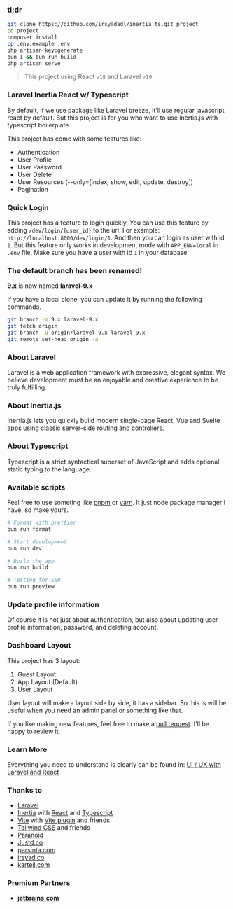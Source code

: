 ### tl;dr

```bash
git clone https://github.com/irsyadadl/inertia.ts.git project
cd project
composer install
cp .env.example .env
php artisan key:generate
bun i && bun run build
php artisan serve
```

> This project using React `v18` and Laravel `v10`

### Laravel Inertia React w/ Typescript

By default, if we use package like Laravel breeze, it'll use regular javascript react by default. But this project is
for you who want to use inertia.js with typescript boilerplate.

This project has come with some features like:

-   Authentication
-   User Profile
-   User Password
-   User Delete
-   User Resources (--only=[index, show, edit, update, destroy])
-   Pagination

### Quick Login

This project has a feature to login quickly. You can use this feature by adding `/dev/login/{user_id}` to the url. For
example: `http://localhost:8000/dev/login/1`. And then you can login as user with id `1`. But this feature only works in
development mode with `APP_ENV=local` in `.env` file. Make sure you have a user with id `1` in your database.

### The default branch has been renamed!

**9.x** is now named **laravel-9.x**

If you have a local clone, you can update it by running the following commands.

```bash
git branch -m 9.x laravel-9.x
git fetch origin
git branch -u origin/laravel-9.x laravel-9.x
git remote set-head origin -a
```

### About Laravel

Laravel is a web application framework with expressive, elegant syntax. We believe development must be an enjoyable and
creative experience to be truly fulfilling.

### About Inertia.js

Inertia.js lets you quickly build modern single-page React, Vue and Svelte apps using classic server-side routing and
controllers.

### About Typescript

Typescript is a strict syntactical superset of JavaScript and adds optional static typing to the language.

### Available scripts

Feel free to use someting like [pnpm](https://pnpm.io/) or [yarn](https://yarnpkg.com/). It just node package manager I
have, so make yours.

```bash
# Format with prettier
bun run format

# Start development
bun run dev

# Build the app
bun run build

# Testing for SSR
bun run preview
```

### Update profile information

Of course it is not just about authentication, but also about updating user profile information, password, and deleting
account.

### Dashboard Layout

This project has 3 layout:

1. Guest Layout
2. App Layout (Default)
3. User Layout

User layout will make a layout side by side, it has a sidebar. So this is will be useful when you need an admin panel or
something like that.

If you like making new features, feel free to make a [pull request](https://github.com/irsyadadl/inertia.ts/pulls). I'll
be happy to review it.

### Learn More

Everything you need to understand is clearly can be found
in: [UI / UX with Laravel and React](https://parsinta.com/series/ui-laravel-dan-react-nqp6j)

### Thanks to

-   [Laravel](https://github.com/laravel/framework)
-   [Inertia](https://github.com/inertiajs/inertia) with [React](https://github.com/facebook/react)
    and [Typescript](https://github.com/microsoft/TypeScript)
-   [Vite](https://vitejs.dev/) with [Vite plugin](https://github.com/laravel/vite-plugin) and friends
-   [Tailwind CSS](https://github.com/tailwindlabs/tailwindcss) and friends
-   [Paranoid](https://paranoid.irsyad.co)
-   [Justd.co](https://justd.co/)
-   [parsinta.com](https://parsinta.com/)
-   [irsyad.co](https://irsyad.co/)
-   [karteil.com](https://karteil.com/)

### Premium Partners

-   **[jetbrains.com](https://jetbrains.com/)**
